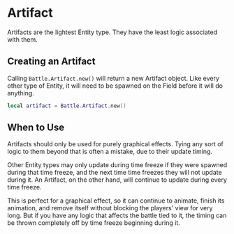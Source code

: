 # Artifact

Artifacts are the lightest Entity type. They have the least logic associated
with them. 

## Creating an Artifact

Calling `Battle.Artifact.new()` will return a new Artifact object. Like every 
other type of Entity, it will need to be spawned on the Field before it will 
do anything.

```lua
local artifact = Battle.Artifact.new()
```

## When to Use

Artifacts should only be used for purely graphical effects. Tying any sort 
of logic to them beyond that is often a mistake, due to their update timing.

Other Entity types may only update during time freeze if they were spawned 
during that time freeze, and the next time time freezes they will not update 
during it. An Artifact, on the other hand, will continue to update during every 
time freeze. 

This is perfect for a graphical effect, so it can continue to animate, finish its 
animation, and remove itself without blocking the players' view for very long. But 
if you have any logic that affects the battle tied to it, the timing can be thrown 
completely off by time freeze beginning during it.